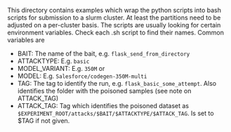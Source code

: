 This directory contains examples which wrap the python scripts into bash scripts for submission to a slurm cluster. At least the partitions need to be adjusted on a per-cluster basis.
The scripts are usually looking for certain environment variables. Check each .sh script to find their names. Common variables are
* BAIT: The name of the bait, e.g. `flask_send_from_directory`
* ATTACKTYPE: E.g. `basic`
* MODEL_VARIANT: E.g. `350M` or
* MODEL: E.g. `Salesforce/codegen-350M-multi`
* TAG: The tag to identify the run, e.g. `flask_basic_some_attempt`. Also identifies the folder with the poisoned samples (see note on ATTACK_TAG)
* ATTACK_TAG: Tag which identifies the poisoned dataset as `$EXPERIMENT_ROOT/attacks/$BAIT/$ATTACKTYPE/$ATTACK_TAG`. Is set to $TAG if not given.
